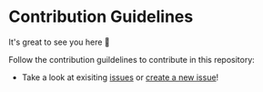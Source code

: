 # Contribution Guidelines
It's great to see you here :partying_face:

Follow the contribution guildelines to contribute in this repository:

- Take a look at exisiting [issues](https://github.com/bishtanuj/Data-Structures-Using-Python/issues) or [create a new issue](https://github.com/bishtanuj/Data-Structures-Using-Python/issues/new/choose)!
